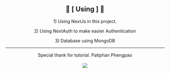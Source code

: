 <div align="center">

<h2>📌 [ Using ] 📌</h2>
<p>1) Using NextJs in this project.</p>
<p>2) Using NextAuth to make easier Authentication</p>
<p>3) Database using MongoDB</p>

<hr/>

<p>Special thank for tutorial. Patiphan Phengpao
 <br><br><a href="https://youtu.be/F1vMc5LEDi4?si=yqnZBldPxjmm8mYC"><img src="https://img.shields.io/badge/YouTube-FF0000?style=for-the-badge&logo=youtube&logoColor=white" target="_blank" /></a></p>
</div>
